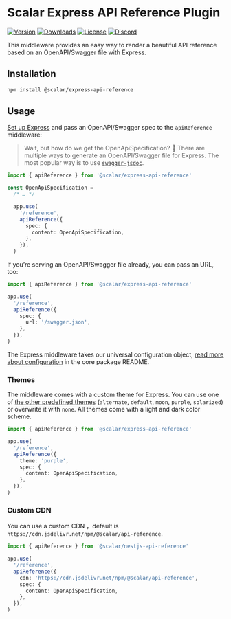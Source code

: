 # Scalar Express API Reference Plugin

[![Version](https://img.shields.io/npm/v/%40scalar/express-api-reference)](https://www.npmjs.com/package/@scalar/express-api-reference)
[![Downloads](https://img.shields.io/npm/dm/%40scalar/express-api-reference)](https://www.npmjs.com/package/@scalar/express-api-reference)
[![License](https://img.shields.io/npm/l/%40scalar%2Fexpress-api-reference)](https://www.npmjs.com/package/@scalar/express-api-reference)
[![Discord](https://img.shields.io/discord/1135330207960678410?style=flat&color=5865F2)](https://discord.gg/8HeZcRGPFS)

This middleware provides an easy way to render a beautiful API reference based on an OpenAPI/Swagger file with Express.

## Installation

```bash
npm install @scalar/express-api-reference
```

## Usage

[Set up Express](https://expressjs.com/en/starter/hello-world.html) and pass an OpenAPI/Swagger spec to the `apiReference` middleware:

> Wait, but how do we get the OpenApiSpecification? 🤔 There are multiple ways to generate an OpenAPI/Swagger file for Express. The most popular way is to use [`swagger-jsdoc`](https://github.com/Surnet/swagger-jsdoc).

```ts
import { apiReference } from '@scalar/express-api-reference'

const OpenApiSpecification =
  /* … */

  app.use(
    '/reference',
    apiReference({
      spec: {
        content: OpenApiSpecification,
      },
    }),
  )
```

If you’re serving an OpenAPI/Swagger file already, you can pass an URL, too:

```ts
import { apiReference } from '@scalar/express-api-reference'

app.use(
  '/reference',
  apiReference({
    spec: {
      url: '/swagger.json',
    },
  }),
)
```

The Express middleware takes our universal configuration object, [read more about configuration](https://github.com/scalar/scalar/tree/main/packages/api-reference#props) in the core package README.

### Themes

The middleware comes with a custom theme for Express. You can use one of [the other predefined themes](https://github.com/scalar/scalar/blob/main/packages/themes/src/index.ts#L15) (`alternate`, `default`, `moon`, `purple`, `solarized`) or overwrite it with `none`. All themes come with a light and dark color scheme.

```ts
import { apiReference } from '@scalar/express-api-reference'

app.use(
  '/reference',
  apiReference({
    theme: 'purple',
    spec: {
      content: OpenApiSpecification,
    },
  }),
)
```

### Custom CDN

You can use a custom CDN ，default is `https://cdn.jsdelivr.net/npm/@scalar/api-reference`.

```ts
import { apiReference } from '@scalar/nestjs-api-reference'

app.use(
  '/reference',
  apiReference({
    cdn: 'https://cdn.jsdelivr.net/npm/@scalar/api-reference',
    spec: {
      content: OpenApiSpecification,
    },
  }),
)
```
